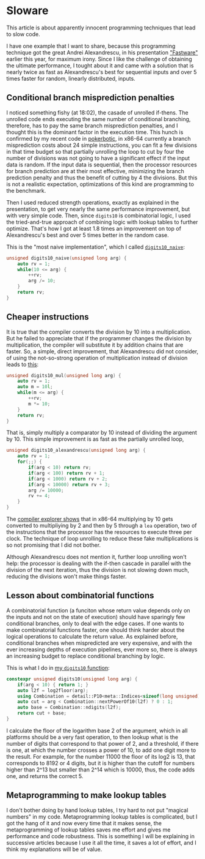 # Sloware

This article is about apparently innocent programming techniques that lead to slow code.

I have one example that I want to share, because this programming technique got the great Andrei Alexandrescu, in his presentation ["Fastware"](https://youtu.be/o4-CwDo2zpg?t=18m2s) earlier this year, for maximum irony.  Since I like the challenge of obtaining the ultimate performance, I tought about it and came with a solution that is nearly twice as fast as Alexandrescu's best for sequential inputs and over 5 times faster for random, linearly distributed, inputs.

## Conditional branch misprediction penalties

I noticed something fishy (at 18:02), the casade of unrolled if-thens.  The unrolled code ends executing the same number of conditional branching, therefore, has to pay the same branch misprediction penalties, and I thought this is the dominant factor in the execution time.  This hunch is confirmed by my recent code in [pokerbotic](https://github.com/thecppzoo/pokerbotic), in x86-64 currently a branch misprediction costs about 24 simple instructions, you can fit a few divisions in that time budget so that partially unrolling the loop to cut by four the number of divisions was not going to have a significant effect if the input data is random.  If the input data is sequential, then the processor resources for branch prediction are at their most effective, minimizing the branch prediction penalty and thus the benefit of cutting by 4 the divisions.  But this is not a realistic expectation, optimizations of this kind are programming to the benchmark.

Then I used reduced strength operations, exactly as explained in the presentation, to get very nearly the same performance improvement, but with very simple code.  Then, since `digits10` is combinatorial logic, I used the tried-and-true approach of combining logic with lookup tables to further optimize.  That's how I got at least 1.8 times an improvement on top of Alexandrescu's best and over 5 times better in the random case.

This is the "most naive implementation", which I called [`digits10_naive`](https://github.com/thecppzoo/inprogress/blob/master/src/main.cpp#L7):

```c++
unsigned digits10_naive(unsigned long arg) {
    auto rv = 1;
    while(10 <= arg) {
        ++rv;
        arg /= 10;
    }
    return rv;
}
```

## Cheaper instructions

It is true that the compiler converts the division by 10 into a multiplication.  But he failed to appreciate that if the programmer changes the division by multiplication, the compiler will substitute it by addition chains that are faster.  So, a simple, direct improvement, that Alexandrescu did not consider, of using the not-so-strong operation of multiplication instead of division leads to [this](https://github.com/thecppzoo/inprogress/blob/master/src/main.cpp#L28):

```c++
unsigned digits10_mul(unsigned long arg) {
    auto rv = 1;
    auto m = 10l;
    while(m <= arg) {
        ++rv;
        m *= 10;
    }
    return rv;
}
```

That is, simply multiply a comparator by 10 instead of dividing the argument by 10.  This simple improvement is as fast as the partially unrolled loop,

```c++
unsigned digits10_alexandrescu(unsigned long arg) {
    auto rv = 1;
    for(;;) {
        if(arg < 10) return rv;
        if(arg < 100) return rv + 1;
        if(arg < 1000) return rv + 2;
        if(arg < 10000) return rv + 3;
        arg /= 10000;
        rv += 4;
    }
}
```

The [compiler explorer shows](https://godbolt.org/g/Yj9Un3) that in x86-64 multiplying by 10 gets converted to multipliying by 2 and then by 5 through a `lea` operation, two of the instructions that the processor has the resources to execute three per clock.  The technique of loop unrolling to reduce these fake multiplications is so not promising that I did not bother.

Although Alexandrescu does not mention it, further loop unrolling won't help: the processor is dealing with the if-then cascade in parallel with the division of the next iteration, thus the division is not slowing down much, reducing the divisions won't make things faster.

## Lesson about combinatorial functions

A combinatorial function (a funciton whose return value depends only on the inputs and not on the state of execution) should have sparingly few conditional branches, only to deal with the edge cases.  If one wants to make combinatorial functions faster, one should think harder about the logical operations to calculate the return value.  As explained before, conditional branches when mispredicted are very expensive, and with the ever increasing depths of execution pipelines, ever more so, there is always an increasing budget to replace conditional branching by logic.

This is what I do in [my `digits10` function](https://github.com/thecppzoo/inprogress/blob/master/inc/digits10/digits10.h#L55):

```c++
constexpr unsigned digits10(unsigned long arg) {
    if(arg < 10) { return 1; }
    auto l2f = log2floor(arg);
    using Combination = detail::P10<meta::Indices<sizeof(long unsigned)*8 - 1>>; 
    auto cut = arg < Combination::nextPowerOf10(l2f) ? 0 : 1;
    auto base = Combination::ndigits(l2f);
    return cut + base;
}
```

I calculate the floor of the logarithm base 2 of the argument, which in all platforms should be a very fast operation, to then lookup what is the number of digits that correspond to that power of 2, and a threshold, if there is one, at which the number crosses a power of 10, to add one digit more to the result.  For example, for the number 11000 the floor of its log2 is 13, that corresponds to 8192 or 4 digits, but it is higher than the cutoff for numbers higher than 2^13 but smaller than 2^14 which is 10000, thus, the code adds one, and returns the correct 5.

## Metaprogramming to make lookup tables

I don't bother doing by hand lookup tables, I try hard to not put "magical numbers" in my code.  Metaprogramming lookup tables is complicated, but I got the hang of it and now every time that it makes sense, the metaprogramming of lookup tables saves me effort and gives me performance and code robustness.  This is something I will be explaining in successive articles because I use it all the time, it saves a lot of effort, and I think my explanations will be of value.
